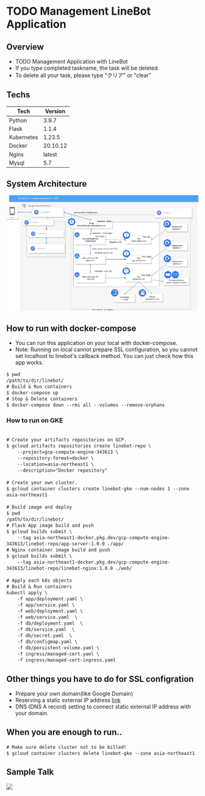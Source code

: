# TODO Management LineBot Application

## Overview

- TODO Management Application with LineBot
- If you type completed taskname, the task will be deleted.
- To delete all your task, please type "クリア" or "clear"

## Techs

| Tech       | Version  |
| ---------- | -------- |
| Python     | 3.9.7    |
| Flask      | 1.1.4    |
| Kubernetes | 1.23.5   |
| Docker     | 20.10.12 |
| Nginx      | latest   |
| Mysql      | 5.7      |

## System Architecture

![](architecture_linebot.drawio.svg)

## How to run with docker-compose

- You can run this application on your local with docker-compose.
- Note: Running on local cannot prepare SSL configuration, so you cannot set localhost to linebot's callback method. You can just check how this app works.

```
$ pwd
/path/to/dir/linebot/
# Build & Run containers
$ docker-compose up
# Stop & Delete containers
$ docker-compose down --rmi all --volumes --remove-orphans
```

### How to run on GKE

```

# Create your artifacts repositories on GCP.
$ gcloud artifacts repositories create linebot-repo \
    --project=gcp-compute-engine-343613 \
    --repository-format=docker \
    --location=asia-northeast1 \
    --description="Docker repository"

# Create your own cluster.
$ gcloud container clusters create linebot-gke --num-nodes 1 --zone asia-northeast1

# Build image and deploy
$ pwd
/path/to/dir/linebot/
# Flask App image build and push
$ gcloud builds submit \
    --tag asia-northeast1-docker.pkg.dev/gcp-compute-engine-343613/linebot-repo/app-server:1.0.0 ./app/
# Nginx container image build and push
$ gcloud builds submit \
    --tag asia-northeast1-docker.pkg.dev/gcp-compute-engine-343613/linebot-repo/linebot-nginx:1.0.0 ./web/

# Apply each k8s objects
# Build & Run containers
kubectl apply \
    -f app/deployment.yaml \
    -f app/service.yaml \
    -f web/deployment.yaml \
    -f web/service.yaml  \
    -f db/deployment.yaml  \
    -f db/service.yaml  \
    -f db/secret.yaml  \
    -f db/configmap.yaml \
    -f db/persistent-volume.yaml \
    -f ingress/managed-cert.yaml \
    -f ingress/managed-cert-ingress.yaml
```

## Other things you have to do for SSL configration

- Prepare your own domain(like Google Domain)
- Reserving a static external IP address [link](https://cloud.google.com/compute/docs/ip-addresses/reserve-static-external-ip-address)
- DNS (DNS A record) setting to connect static external IP address with your domain.

## When you are enough to run..

```
# Make sure delete cluster not to be billed!
$ gcloud container clusters delete linebot-gke --zone asia-northeast1
```

## Sample Talk

<img src="https://user-images.githubusercontent.com/25422441/144426698-72fbaea0-514a-4a19-88c8-d9461f88566a.png" width="200px">
